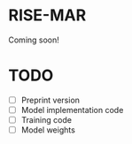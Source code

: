 # RISE-MAR
Coming soon!

# TODO
- [ ] Preprint version
- [ ] Model implementation code
- [ ] Training code
- [ ] Model weights
